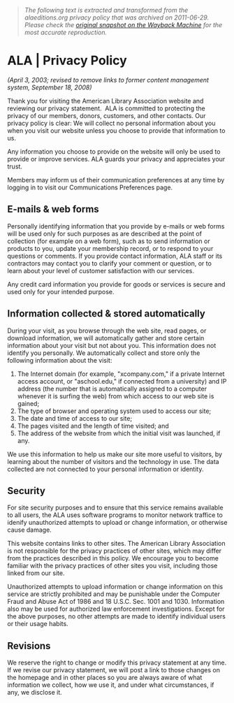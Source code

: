 > *The following text is extracted and transformed from the alaeditions.org privacy policy that was archived on 2011-06-29. Please check the [original snapshot on the Wayback Machine](https://web.archive.org/web/20110629182737id_/http%3A//www.ala.org/ala/footer/privacypolicy.cfm) for the most accurate reproduction.*

# ALA | Privacy Policy

_(April 3, 2003; revised to remove links to former content management system, September 18, 2008)_

Thank you for visiting the American Library Association website and reviewing our privacy statement.  ALA is committed to protecting the privacy of our members, donors, customers, and other contacts. Our privacy policy is clear: We will collect no personal information about you when you visit our website unless you choose to provide that information to us.

Any information you choose to provide on the website will only be used to provide or improve services. ALA guards your privacy and appreciates your trust.

Members may inform us of their communication preferences at any time by logging in to visit our Communications Preferences page.

## E-mails & web forms

Personally identifying information that you provide by e-mails or web forms will be used only for such purposes as are described at the point of collection (for example on a web form), such as to send information or products to you, update your membership record, or to respond to your questions or comments. If you provide contact information, ALA staff or its contractors may contact you to clarify your comment or question, or to learn about your level of customer satisfaction with our services.

Any credit card information you provide for goods or services is secure and used only for your intended purpose.

## Information collected & stored automatically

During your visit, as you browse through the web site, read pages, or download information, we will automatically gather and store certain information about your visit but not about you. This information does not identify you personally. We automatically collect and store only the following information about the visit:

  1. The Internet domain (for example, "xcompany.com," if a private Internet access account, or "aschool.edu," if connected from a university) and IP address (the number that is automatically assigned to a computer whenever it is surfing the web) from which access to our web site is gained; 
  2. The type of browser and operating system used to access our site; 
  3. The date and time of access to our site; 
  4. The pages visited and the length of time visited; and 
  5. The address of the website from which the initial visit was launched, if any.



We use this information to help us make our site more useful to visitors, by learning about the number of visitors and the technology in use. The data collected are not connected to your personal information or identity.

## Security

For site security purposes and to ensure that this service remains available to all users, the ALA uses software programs to monitor network traffice to idenify unauthorized attempts to upload or change information, or otherwise cause damage.

This website contains links to other sites. The American Library Association is not responsible for the privacy practices of other sites, which may differ from the practices described in this policy. We encourage you to become familiar with the privacy practices of other sites you visit, including those linked from our site.

Unauthorized attempts to upload information or change information on this service are strictly prohibited and may be punishable under the Computer Fraud and Abuse Act of 1986 and 18 U.S.C. Sec. 1001 and 1030. Information also may be used for authorized law enforcement investigations. Except for the above purposes, no other attempts are made to identify individual users or their usage habits.

## Revisions

We reserve the right to change or modify this privacy statement at any time. If we revise our privacy statement, we will post a link to those changes on the homepage and in other places so you are always aware of what information we collect, how we use it, and under what circumstances, if any, we disclose it.
